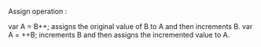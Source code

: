 Assign operation : 

var A = B++; assigns the original value of B to A and then increments B.
var A = ++B; increments B and then assigns the incremented value to A.
